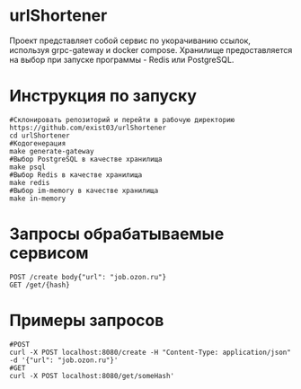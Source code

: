 # urlShortener
Проект представляет собой сервис по укорачиванию ссылок, используя grpc-gateway и docker compose. Хранилище предоставляется на выбор при запуске программы -  Redis или PostgreSQL.

# Инструкция по запуску
```shell
#Склонировать репозиторий и перейти в рабочую директорию
https://github.com/exist03/urlShortener
cd urlShortener
#Кодогенерация
make generate-gateway 
#Выбор PostgreSQL в качестве хранилища
make psql
#Выбор Redis в качестве хранилища
make redis
#Выбор im-memory в качестве хранилища
make in-memory
```
# Запросы обрабатываемые сервисом
`POST /create body{"url": "job.ozon.ru"}`<br/>
`GET /get/{hash}`
# Примеры запросов
```shell
#POST
curl -X POST localhost:8080/create -H "Content-Type: application/json" -d '{"url": "job.ozon.ru"}'
#GET
curl -X POST localhost:8080/get/someHash'
```
